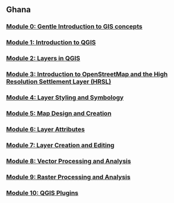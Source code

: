 ## Ghana

### [Module 0: Gentle Introduction to GIS concepts](module0/module0.html)
### [Module 1: Introduction to QGIS](module1/module1.html)
### [Module 2: Layers in QGIS](module2/module2.html)
### [Module 3: Introduction to OpenStreetMap and the High Resolution Settlement Layer (HRSL)](module3/module3.html)
### [Module 4: Layer Styling and Symbology](module4/module4.html)
### [Module 5: Map Design and Creation](module5/module5.html)
### [Module 6: Layer Attributes](module6/module6.html)
### [Module 7: Layer Creation and Editing](module7/module7.html)
### [Module 8: Vector Processing and Analysis](module8/module8.html)
### [Module 9: Raster Processing and Analysis](module9/module9.html)
### [Module 10: QGIS Plugins](module10/module10.html)

